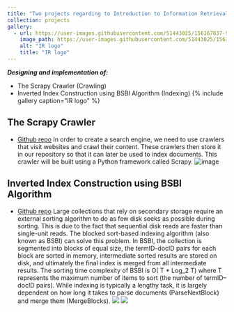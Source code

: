 ```yaml
---
title: "Two projects regarding to Introduction to Information Retrieval & Web Search course"
collection: projects
gallery:
  - url: https://user-images.githubusercontent.com/51443025/156167837-9da24e1c-9c3b-41a2-b9be-7be9b1748a9d.jpg
    image_path: https://user-images.githubusercontent.com/51443025/156167837-9da24e1c-9c3b-41a2-b9be-7be9b1748a9d.jpg
    alt: "IR logo"
    title: "IR logo"
---
```

 ***Designing and implementation of:***
- The Scrapy Crawler (Crawling)
- Inverted Index Construction using BSBI Algorithm (Indexing)
{% include gallery caption="IR logo" %}

## The Scrapy Crawler
* [Github repo](https://github.com/mohmehdi/Web-Crawler)
In order to create a search engine, we need to use crawlers that visit websites and crawl their content. These crawlers then store it in our repository so that it can later be used to index documents.
This crawler will be built using a Python framework called Scrapy.
![image](https://user-images.githubusercontent.com/51443025/161238768-906d3478-1aa9-46df-8900-0d1f4d59d1fa.png)

## Inverted Index Construction using BSBI Algorithm
* [Github repo](https://github.com/mohmehdi/Inverted-Index-Construction)
Large collections that rely on secondary storage require an external sorting algorithm to do as few disk seeks as possible during sorting. This is due to the fact that sequential disk reads are faster than single-unit reads. The blocked sort-based indexing algorithm (also known as BSBI) can solve this problem.
In BSBI, the collection is segmented into blocks of equal size, the termID-docID pairs for each block are sorted in memory, intermediate sorted results are stored on disk, and ultimately the final index is merged from all intermediate results.
The sorting time complexity of BSBI is O( T * Log_2 T) where T represents the maximum number of items to sort (the number of termID–docID pairs). While indexing is typically a lengthy task, it is largely dependent on how long it takes to parse documents (ParseNextBlock) and merge them (MergeBlocks).
![](https://raw.githubusercontent.com/mohmehdi/Inverted-Index-Construction/main/Screenshots/end.jpg)
![](https://raw.githubusercontent.com/mohmehdi/Inverted-Index-Construction/main/Screenshots/output2.jpg)

